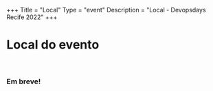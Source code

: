 +++
Title = "Local"
Type = "event"
Description = "Local - Devopsdays Recife 2022"
+++

<p></p>

<h1>Local do evento</h1>
<br>
<h3><strong>Em breve!</strong></h3>
<!-- * Av. Rio Branco, 23 - Recife, PE -->
<!-- * <a href="https://goo.gl/maps/9jCMpUULWFZjs5wJ8">Map</a> -->


<!-- {{< event_map >}} -->

<p></p>
